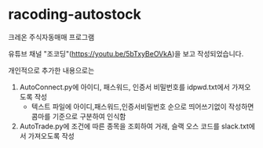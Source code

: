 # racoding-autostock
크레온 주식자동매매 프로그램

유튜브 채널 "조코딩"(https://youtu.be/5bTxyBeOVkA)을 보고 작성되었습니다.

개인적으로 추가한 내용으로는
1. AutoConnect.py에 아이디, 패스워드, 인증서 비밀번호를 idpwd.txt에서 가져오도록 작성
   - 텍스트 파일에 아이디,패스워드,인증서비밀번호 순으로 띄어쓰기없이 작성하면 콤마를 기준으로 구분하여 인식함
2. AutoTrade.py에 조건에 따른 종목을 조회하여 거래, 슬랙 오스 코드를 slack.txt에서 가져오도록 작성
